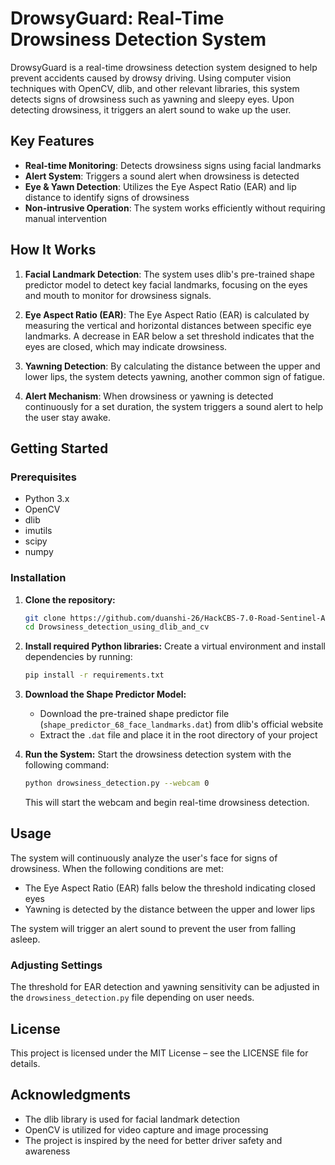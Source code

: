 # DrowsyGuard: Real-Time Drowsiness Detection System

DrowsyGuard is a real-time drowsiness detection system designed to help prevent accidents caused by drowsy driving. Using computer vision techniques with OpenCV, dlib, and other relevant libraries, this system detects signs of drowsiness such as yawning and sleepy eyes. Upon detecting drowsiness, it triggers an alert sound to wake up the user.

## Key Features

- **Real-time Monitoring**: Detects drowsiness signs using facial landmarks
- **Alert System**: Triggers a sound alert when drowsiness is detected
- **Eye & Yawn Detection**: Utilizes the Eye Aspect Ratio (EAR) and lip distance to identify signs of drowsiness
- **Non-intrusive Operation**: The system works efficiently without requiring manual intervention

## How It Works

1. **Facial Landmark Detection**: The system uses dlib's pre-trained shape predictor model to detect key facial landmarks, focusing on the eyes and mouth to monitor for drowsiness signals.

2. **Eye Aspect Ratio (EAR)**: The Eye Aspect Ratio (EAR) is calculated by measuring the vertical and horizontal distances between specific eye landmarks. A decrease in EAR below a set threshold indicates that the eyes are closed, which may indicate drowsiness.

3. **Yawning Detection**: By calculating the distance between the upper and lower lips, the system detects yawning, another common sign of fatigue.

4. **Alert Mechanism**: When drowsiness or yawning is detected continuously for a set duration, the system triggers a sound alert to help the user stay awake.

## Getting Started

### Prerequisites

- Python 3.x
- OpenCV
- dlib
- imutils
- scipy
- numpy

### Installation

1. **Clone the repository:**
   ```bash
   git clone https://github.com/duanshi-26/HackCBS-7.0-Road-Sentinel-AI/tree/main
   cd Drowsiness_detection_using_dlib_and_cv
   ```

2. **Install required Python libraries:**
   Create a virtual environment and install dependencies by running:
   ```bash
   pip install -r requirements.txt
   ```

3. **Download the Shape Predictor Model:**
   - Download the pre-trained shape predictor file (`shape_predictor_68_face_landmarks.dat`) from dlib's official website
   - Extract the `.dat` file and place it in the root directory of your project

4. **Run the System:**
   Start the drowsiness detection system with the following command:
   ```bash
   python drowsiness_detection.py --webcam 0
   ```
   This will start the webcam and begin real-time drowsiness detection.

## Usage

The system will continuously analyze the user's face for signs of drowsiness. When the following conditions are met:
- The Eye Aspect Ratio (EAR) falls below the threshold indicating closed eyes
- Yawning is detected by the distance between the upper and lower lips

The system will trigger an alert sound to prevent the user from falling asleep.

### Adjusting Settings

The threshold for EAR detection and yawning sensitivity can be adjusted in the `drowsiness_detection.py` file depending on user needs.

## License

This project is licensed under the MIT License – see the LICENSE file for details.

## Acknowledgments

- The dlib library is used for facial landmark detection
- OpenCV is utilized for video capture and image processing
- The project is inspired by the need for better driver safety and awareness
